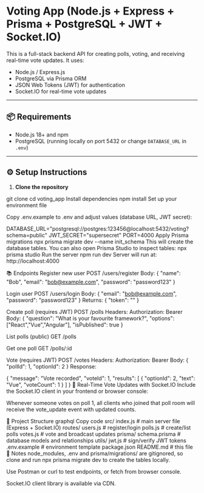 # Voting App (Node.js + Express + Prisma + PostgreSQL + JWT + Socket.IO)

This is a full-stack backend API for creating polls, voting, and receiving real-time vote updates.
It uses:
- Node.js / Express.js
- PostgreSQL via Prisma ORM
- JSON Web Tokens (JWT) for authentication
- Socket.IO for real-time vote updates

---

## 📦 Requirements

- Node.js 18+ and npm
- PostgreSQL (running locally on port 5432 or change `DATABASE_URL` in `.env`)

---

## ⚙️ Setup Instructions

1. **Clone the repository**

git clone <your-repo-url>
cd voting_app
Install dependencies
npm install
Set up your environment file

Copy .env.example to .env and adjust values (database URL, JWT secret):

DATABASE_URL="postgresql://postgres:123456@localhost:5432/voting?schema=public"
JWT_SECRET="supersecret"
PORT=4000
Apply Prisma migrations
npx prisma migrate dev --name init_schema
This will create the database tables.
You can also open Prisma Studio to inspect tables:
npx prisma studio
Run the server
npm run dev
Server will run at:
http://localhost:4000

📚 Endpoints
Register new user
POST /users/register
Body:
{
  "name": "Bob",
  "email": "bob@example.com",
  "password": "password123"
}

Login user
POST /users/login
Body:
{
  "email": "bob@example.com",
  "password": "password123"
}
Returns:
{ "token": "<JWT>" }

Create poll (requires JWT)
POST /polls
Headers: Authorization: Bearer <JWT>
Body:
{
  "question": "What is your favourite framework?",
  "options": ["React","Vue","Angular"],
  "isPublished": true
}

List polls (public)
GET /polls

Get one poll 
GET /polls/:id

Vote (requires JWT)
POST /votes
Headers: Authorization: Bearer <JWT>
Body:
{
  "pollId": 1,
  "optionId": 2
}
Response:

{
  "message": "Vote recorded",
  "voteId": 1,
  "results": [
    { "optionId": 2, "text": "Vue", "voteCount": 1 }
  ]
}
🔴 Real-Time Vote Updates with Socket.IO
Include the Socket.IO client in your frontend or browser console:

<script src="https://cdn.socket.io/4.8.1/socket.io.min.js"></script>
<script>
  const socket = io('http://localhost:4000');

  // join a poll room to receive updates
  socket.emit('join_poll', { pollId: 1 });

  socket.on('vote_update', (data) => {
    console.log('Updated vote counts', data);
  });
</script>
Whenever someone votes on poll 1, all clients who joined that poll room will receive the vote_update event with updated counts.

📁 Project Structure
graphql
Copy code
src/
  index.js           # main server file (Express + Socket.IO)
  routes/
    users.js         # register/login
    polls.js         # create/list polls
    votes.js         # vote and broadcast updates
prisma/
  schema.prisma      # database models and relationships
utils/
  jwt.js             # sign/verify JWT tokens
.env.example         # environment template
package.json
README.md           # this file
📝 Notes
node_modules, .env and prisma/migrations/ are gitignored, so clone and run npx prisma migrate dev to create the tables locally.

Use Postman or curl to test endpoints, or fetch from browser console.

Socket.IO client library is available via CDN.
